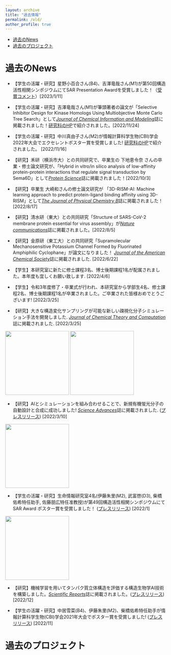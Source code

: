 ```yaml
---
layout: archive
title: "過去情報"
permalink: /old/
author_profile: true
---
```


- [過去のNews](#過去のnews)
- [過去のプロジェクト](#過去のプロジェクト)

# 過去のNews

- 【学生の活躍・研究】星野小百合さん(B4)、吉澤竜哉さん(M1)が第50回構造活性相関シンポジウムにてSAR Presentation Awardを受賞しました！（[受賞コメント](http://www.tsurumi.yokohama-cu.ac.jp/news/20230111hoshino_yoshizawa.html)）[2023/1/11]

- 【学生の活躍・研究】吉澤竜哉さん(M1)が筆頭著者の論文が「Selective Inhibitor Design for Kinase Homologs Using Multiobjective Monte Carlo Tree Search」として[*Journal of Chemical Information and Modeling*](https://pubs.acs.org/doi/10.1021/acs.jcim.2c00787)誌に掲載されました！[研究科のHP](http://www.tsurumi.yokohama-cu.ac.jp/news/20221124yoshizawa.html)で紹介されました。[2022/11/24]

- 【学生の活躍・研究】中川真由子さん(M2)が情報計算科学生物(CBI)学会2022年大会でエクセレントポスター賞を受賞しました! [研究科のHP](http://www.tsurumi.yokohama-cu.ac.jp/news/20221116nakagawa.html)で紹介されました。 [2022/11/16]

- 【研究】禾研（横浜市大）との共同研究で、卒業生の 下地恵令奈 さんの卒業・修士論文研究が、「Hybrid in vitro/in silico analysis of low-affinity protein-protein interactions that regulate signal transduction by Sema6D」として[*Protein Science*](https://onlinelibrary.wiley.com/doi/10.1002/pro.4452)誌に掲載されました！[2022/10/3]

- 【研究】卒業生 大崎和さんの修士論文研究が 「3D-RISM-AI: Machine learning approach to predict protein-ligand binding affinity using 3D-RISM」として[*The Journal of Physical Chemistry B*](https://pubs.acs.org/doi/10.1021/acs.jpcb.2c03384)誌に掲載されました！ [2022/8/17]

- 【研究】清水研（東大）との共同研究「Structure of SARS-CoV-2 membrane protein essential for virus assembly」が[*Nature communications*](https://www.nature.com/articles/s41467-022-32019-3)誌に掲載されました。[2022/8/5]

- 【研究】金原研（東工大）との共同研究「Supramolecular Mechanosensitive Potassium Channel Formed by Fluorinated Amphiphilic Cyclophane」が論文になりました！ [*Journal of the American Chemical Society*](https://doi.org/10.1021/jacs.2c04118)誌に掲載されました. [2022/6/22]

- 【学生】本研究室に新たに修士課程3名、博士後期課程1名が配属されました。本年度も宜しくお願い致します. [2022/4/6]

- 【学生】令和3年度修了・卒業式が行われ、本研究室から学部生4名、修士課程2名、博士後期課程1名が卒業されました。ご卒業された皆様おめでとうございます! [2022/3/25]

- 【研究】大きな構造変化サンプリングが可能な新しい疎視化分子シミュレーション手法を開発しました. [*Journal of Chemical Theory and Computation*](https://pubs.acs.org/doi/10.1021/acs.jctc.1c01074)誌に掲載されました. [2022/3/25] <br>
<img src="https://github.com/ycu-iil/cls-lab.jp.github.io/blob/master/images/toc_jctc2022.jpeg?raw=true" width="200"> 
<img src="https://github.com/ycu-iil/cls-lab.jp.github.io/blob/master/images/integrin.gif?raw=true" width="200"> 

- 【研究】AIとシミュレーションを組み合わせることで、新規有機蛍光分子の自動設計と合成に成功しました! [*Science Advances*](https://www.science.org/doi/10.1126/sciadv.abj3906)誌に掲載されました. ([プレスリリース](https://www.yokohama-cu.ac.jp/news/2021/20220310terayama.html)) [2022/3/10] <br>
<img src="https://github.com/ycu-iil/cls-lab.jp.github.io/blob/master/images/Sci_Adv_2022.jpg?raw=true" width="200"> 

- 【学生の活躍・研究】生命情報研究室4名(伊藤朱里(M2), 武富啓(D3), 柴橋佑希特任助手, 佐藤朋広特任准教授)が第49回構造活性相関シンポジウムにて SAR Award ポスター賞を受賞しました！ ([プレスリリース](http://www.tsurumi.yokohama-cu.ac.jp/news/20220114_ito_taketomi_shibahashi_sato.html)) [2022/1] <br>
<img src="https://github.com/ycu-iil/cls-lab.jp.github.io/blob/master/images/qsar2021_4.jpg?raw=true" width="200"> 

- 【研究】機械学習を用いてタンパク質立体構造を評価する構造生物学AI技術を構築しました。[*Scientific Reports*](https://www.nature.com/articles/s41598-021-02948-y)誌に掲載されました。([プレスリリース](https://www.yokohama-cu.ac.jp/news/2021/202112ikeguchi_scirep.html)) [2022/12]

- 【学生の活躍・研究】中居雪菜(B4)、伊藤朱里(M2)、柴橋佑希特任助手が情報計算科学生物(CBI)学会2021年大会でポスター賞を受賞しました! ([プレスリリース](http://www.tsurumi.yokohama-cu.ac.jp/news/20211126_ito_nakai_shibahashi.html)) [2022/11]

# 過去のプロジェクト

